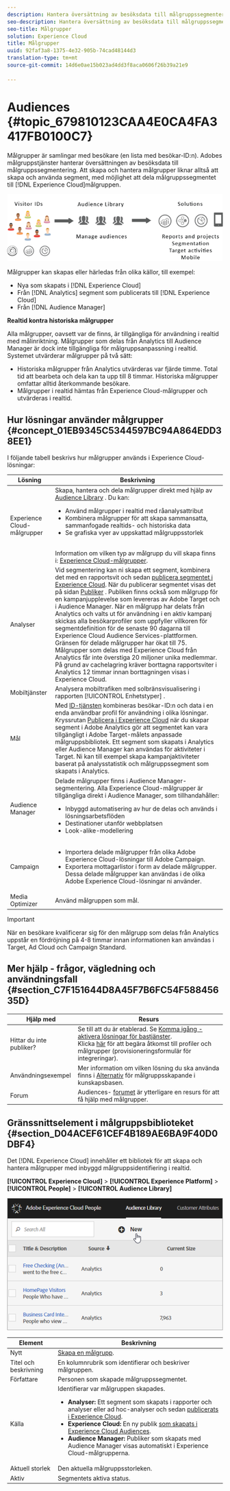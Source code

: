 ```yaml
---
description: Hantera översättning av besöksdata till målgruppssegmentering.
seo-description: Hantera översättning av besöksdata till målgruppssegmentering.
seo-title: Målgrupper
solution: Experience Cloud
title: Målgrupper
uuid: 92faf3a8-1375-4e32-905b-74cad48144d3
translation-type: tm+mt
source-git-commit: 14d6e0ae15b023ad4dd3f8aca0606f26b39a21e9

---
```



# Audiences {#topic_679810123CAA4E0CA4FA3417FB0100C7}

Målgrupper är samlingar med besökare (en lista med besökar-ID:n). Adobes målgruppstjänster hanterar översättningen av besöksdata till målgruppssegmentering. Att skapa och hantera målgrupper liknar alltså att skapa och använda segment, med möjlighet att dela målgruppssegmentet till [!DNL Experience Cloud]målgruppen.

![](assets/audiences.png)

Målgrupper kan skapas eller härledas från olika källor, till exempel:

* Nya som skapats i [!DNL Experience Cloud]
* Från [!DNL Analytics] segment som publicerats till [!DNL Experience Cloud]
* Från [!DNL Audience Manager]

**Realtid kontra historiska målgrupper**

Alla målgrupper, oavsett var de finns, är tillgängliga för användning i realtid med målinriktning. Målgrupper som delas från Analytics till Audience Manager är dock inte tillgängliga för målgruppsanpassning i realtid. Systemet utvärderar målgrupper på två sätt:

* Historiska målgrupper från Analytics utvärderas var fjärde timme. Total tid att bearbeta och dela kan ta upp till 8 timmar.  Historiska målgrupper omfattar alltid återkommande besökare.
* Målgrupper i realtid hämtas från Experience Cloud-målgrupper och utvärderas i realtid.

## Hur lösningar använder målgrupper {#concept_01EB9345C5344597BC94A864EDD38EE1}

I följande tabell beskrivs hur målgrupper används i Experience Cloud-lösningar:

| Lösning | Beskrivning |
|--- |--- |
| Experience Cloud-målgrupper | Skapa, hantera och dela målgrupper direkt med hjälp av [Audience Library](../audience-library/audience-library.md) . Du kan:<ul><li>Använd målgrupper i realtid med råanalysattribut</li><li>Kombinera målgrupper för att skapa sammansatta, sammanfogade realtids- och historiska data</li><li>Se grafiska vyer av uppskattad målgruppsstorlek</li></ul><br>Information om vilken typ av målgrupp du vill skapa finns i: [Experience Cloud-målgrupper](https://helpx.adobe.com/marketing-cloud-core/kb/People/Audience-Creation-Options.html). |
| Analyser | Vid segmentering kan ni skapa ett segment, kombinera det med en rapportsvit och sedan [publicera segmentet i Experience Cloud](../audience-library/audience-library.md). När du publicerar segmentet visas det på sidan [Publiker](../audience-library/audience-library.md) . Publiken finns också som målgrupp för en kampanjupplevelse som levereras av Adobe Target och i Audience Manager.   När en målgrupp har delats från Analytics och valts ut för användning i en aktiv kampanj skickas alla besökarprofiler som uppfyller villkoren för segmentdefinition för de senaste 90 dagarna till Experience Cloud Audience Services-plattformen.   Gränsen för delade målgrupper har ökat till 75.  Målgrupper som delas med Experience Cloud från Analytics får inte överstiga 20 miljoner unika medlemmar. På grund av cachelagring kräver borttagna rapportsviter i Analytics 12 timmar innan borttagningen visas i Experience Cloud. |
| Mobiltjänster | Analysera mobiltrafiken med solbränsvisualisering i rapporten [!UICONTROL Enhetstyper] . |
| Mål | Med [ID-tjänsten](https://docs.adobe.com/content/help/en/id-service/using/home.html) kombineras besökar-ID:n och data i en enda användbar profil för användning i olika lösningar. Kryssrutan [Publicera i Experience Cloud](../audience-library/audience-library.md) när du skapar segment i Adobe Analytics gör att segmentet kan vara tillgängligt i Adobe Target-målets anpassade målgruppsbibliotek. Ett segment som skapats i Analytics eller Audience Manager kan användas för aktiviteter i Target.  Ni kan till exempel skapa kampanjaktiviteter baserat på analysstatistik och målgruppssegment som skapats i Analytics. |
| Audience Manager | Delade målgrupper finns i Audience Manager-segmentering. Alla Experience Cloud-målgrupper är tillgängliga direkt i Audience Manager, som tillhandahåller:<ul><li>Inbyggd automatisering av hur de delas och används i lösningsarbetsflöden</li><li>Destinationer utanför webbplatsen</li><li>Look-alike-modellering</li></ul> |
| Campaign | <ul><li>Importera delade målgrupper från olika Adobe Experience Cloud-lösningar till Adobe Campaign.</li><li>Exportera mottagarlistor i form av delade målgrupper. Dessa delade målgrupper kan användas i de olika Adobe Experience Cloud-lösningar ni använder.</li></ul> |
| Media Optimizer | Använd målgruppen som mål. |

>[!IMPORTANT]
>
>När en besökare kvalificerar sig för den målgrupp som delas från Analytics uppstår en fördröjning på 4-8 timmar innan informationen kan användas i Target, Ad Cloud och Campaign Standard.

## Mer hjälp - frågor, vägledning och användningsfall {#section_C7F151644D8A45F7B6FC54F58845635D}

| Hjälp med | Resurs |
|--- |--- |
| Hittar du inte publiker? | Se till att du är etablerad. Se [Komma igång - aktivera lösningar för bastjänster](../core-services/core-services.md).<br>Klicka [här](https://www.adobe.com/go/audiences) för att begära åtkomst till profiler och målgrupper (provisioneringsformulär för integreringar). |
| Användningsexempel | Mer information om vilken lösning du ska använda finns i [Alternativ](https://helpx.adobe.com/marketing-cloud-core/kb/People/Audience-Creation-Options.html) för målgruppsskapande i kunskapsbasen. |
| Forum | Audiences- [forumet](https://forums.adobe.com/community/experience-cloud/platform/core-services/people-service/audiences) är ytterligare en resurs för att få hjälp med målgrupper. |

## Gränssnittselement i målgruppsbiblioteket {#section_D04ACEF61CEF4B189AE6BA9F40D0DBF4}

Det [!DNL Experience Cloud] innehåller ett bibliotek för att skapa och hantera målgrupper med inbyggd målgruppsidentifiering i realtid.

**[!UICONTROL Experience Cloud]** > **[!UICONTROL Experience Platform]** > **[!UICONTROL People]** > **[!UICONTROL Audience Library]**

![](assets/audience_library.png)

| Element | Beskrivning |
|--- |--- |
| Nytt | [Skapa en målgrupp](../audience-library/audience-library.md). |
| Titel och beskrivning | En kolumnrubrik som identifierar och beskriver målgruppen. |
| Författare | Personen som skapade målgruppssegmentet. |
| Källa | Identifierar var målgruppen skapades.<ul><li>**Analyser:** Ett segment som skapats i rapporter och analyser eller ad hoc-analyser och sedan [publicerats i Experience Cloud](../audience-library/audience-library.md).</li><li>**Experience Cloud:** En ny publik [som skapats i Experience Cloud Audiences](../audience-library/audience-library.md).</li><li>**Audience Manager:** Publiker som skapats med Audience Manager visas automatiskt i Experience Cloud-målgrupperna.</li></ul> |
| Aktuell storlek | Den aktuella målgruppsstorleken. |
| Aktiv | Segmentets aktiva status. |
